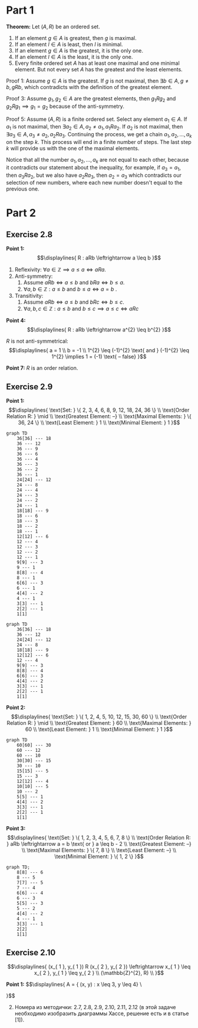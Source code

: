 # Part 1
**Theorem:** Let $(A, R$) be an ordered set. 
1. If an element $g \in A$ is greatest, then $g$ is maximal. 
2. If an element $l \in A$ is least, then $l$ is minimal. 
3. If an element $g \in A$ is the greatest, it is the only one.
4. If an element $l \in A$ is the least, it is the only one. 
5. Every finite ordered set $A$ has at least one maximal and one minimal element. But not every set $A$ has the greatest and the least elements. 

Proof 1: Assume $g \in A$ is the greatest. If $g$ is not maximal, then $\exists b \in A, g \neq b, gRb$, which contradicts with the definition of the greatest element. 

Proof 3: Assume $g_{ 1 }, g_{ 2 } \in A$ are the greatest elements, then $g_{ 1 } R g_{ 2 } \text{ and } g_{ 2 } R g_{ 1 } \implies g_{ 1 } = g_{ 2 }$ because of the anti-symmetry. 

Proof 5: Assume $(A, R)$ is a finite ordered set. Select any element $a_{ 1 } \in A$. If $a_{ 1 }$ is not maximal, then $\exists a_{ 2 } \in A, a_{ 2 } \neq a_{ 1 }, a_{ 1 } R a_{ 2 }$. If $a_{ 2 }$ is not maximal, then $\exists a_{ 3 } \in A, a_{ 3 } \neq a_{ 2 }, a_{ 2 } R a_{ 3 }$. Continuing the process, we get a chain $a_{ 1 }, a_{ 2 }, \dots, a_{ k }$ on the step $k$. This process will end in a finite number of steps. The last step $k$ will provide us with the one of the maximal elements.

Notice that all the number $a_{ 1 }, a_{ 2 }, \dots, a_{ k }$ are not equal to each other, because it contradicts our statement about the inequality, for example, if $a_{ 3 } = a_{ 1 }$, then $a_{ 3 } R a_{ 2 }$, but we also have $a_{ 2 } R a_{ 3 }$, then $a_{ 2 } = a_{ 3 }$ which contradicts our selection of new numbers, where each new number doesn't equal to the previous one.  

# Part 2
## Exercise 2.8
**Point 1:** 
$$\displaylines{
R : aRb \leftrightarrow  a \leq b
}$$
1. Reflexivity: $\forall a \in \mathbb{Z} \implies a \leq a \Leftrightarrow aRa$. 
2. Anti-symmetry: 
	1. Assume $aRb \Leftrightarrow a \leq b$ and $bRa \Leftrightarrow b \leq a$. 
	2. $\forall a, b \in \mathbb{Z} : a \leq b  \text{ and } b \leq a \Leftrightarrow a = b$ .
3. Transitivity: 
	1. Assume $aRb \Leftrightarrow a \leq b$ and $bRc \Leftrightarrow b \leq c$. 
	2. $\forall a, b, c \in \mathbb{Z} : a \leq b \text{ and } b \leq c \implies a \leq c \Leftrightarrow aRc$ 

**Point 4:** 
$$\displaylines{
R : aRb \leftrightarrow  a^{2} \leq b^{2} 
}$$

$R$ is not anti-symmetrical:  
$$\displaylines{
a = 1 \\ 
b = -1 \\ 
1^{2} \leq (-1)^{2} \text{ and } (-1)^{2} \leq 1^{2} \implies 1 = (-1) \text{ – false}
}$$

**Point 7:** $R$ is an order relation. 

## Exercise 2.9
**Point 1:**
$$\displaylines{
\text{Set: } \{ 2, 3, 4, 6, 8, 9, 12, 18, 24, 36 \} \\ 
\text{Order Relation R: } \mid \\ 
\text{Greatest Element: –} \\ 
\text{Maximal Elements: } \{ 36, 24 \} \\ 
\text{Least Element: } 1 \\ 
\text{Minimal Element: } 1
}$$
```mermaid
graph TD
	36[36] --- 18
	36 --- 12
	36 --- 9
	36 --- 6
	36 --- 4
	36 --- 3 
	36 --- 2
	36 --- 1
	24[24] --- 12
	24 --- 8
	24 --- 4
	24 --- 3
	24 --- 2
	24 --- 1
	18[18] --- 9
	18 --- 6
	18 --- 3 
	18 --- 2
	18 --- 1
	12[12] --- 6
	12 --- 4
	12 --- 3
	12 --- 2
	12 --- 1
	9[9] --- 3
	9 --- 1
	8[8] --- 4
	8 --- 1
	6[6] --- 3
	6 --- 1
	4[4] --- 2
	4 --- 1
	3[3] --- 1
	2[2] --- 1
	1[1]
```
```mermaid
graph TD 
	36[36] --- 18 
	36 --- 12
	24[24] --- 12 
	24 --- 8
	18[18] --- 9
	12[12] --- 6
	12 --- 4
	9[9] --- 3
	8[8] --- 4 
	6[6] --- 3
	4[4] --- 2
	3[3] --- 1
	2[2] --- 1
	1[1] 
```

**Point 2:**
$$\displaylines{ 
\text{Set: } \{ 1, 2, 4, 5, 10, 12, 15, 30, 60 \} \\ 
\text{Order Relation R: } \mid \\ 
\text{Greatest Element: } 60 \\ 
\text{Maximal Elements: } 60 \\ 
\text{Least Element: } 1 \\ 
\text{Minimal Element: } 1
}$$
```mermaid 
graph TD 
	60[60] --- 30
	60 --- 12
	60 --- 10
	30[30] --- 15
	30 --- 10
	15[15] --- 5
	15 --- 3
	12[12] --- 4
	10[10] --- 5
	10 --- 2
	5[5] --- 1
	4[4] --- 2
	3[3] --- 1
	2[2] --- 1
	1[1]
```

**Point 3:**
$$\displaylines{
\text{Set: } \{ 1, 2, 3, 4, 5, 6, 7, 8 \} \\ 
\text{Order Relation R: } aRb \leftrightarrow  a = b \text{ or } a \leq b - 2 \\ 
\text{Greatest Element: –} \\ 
\text{Maximal Elements: } \{ 7, 8 \} \\ 
\text{Least Element: –} \\ 
\text{Minimal Element: } \{ 1, 2 \}
}$$
```mermaid
graph TD;
    8[8] --- 6
    8 --- 5
    7[7] --- 5
    7 --- 4
    6[6] --- 4
    6 --- 3
    5[5] --- 3
    5 --- 2
    4[4] --- 2
    4 --- 1
    3[3] --- 1
    2[2]
    1[1]
```

## Exercise 2.10
$$\displaylines{
(x_{ 1 }, y_{ 1 }) R (x_{ 2 }, y_{ 2 }) \leftrightarrow  x_{ 1 } \leq x_{ 2 }, y_{ 1 } \leq y_{ 2 } \\ 
(\mathbb{Z}^{2}, R) \\
}$$

**Point 1:** 
$$\displaylines{
A = \{ (x, y) : x \leq 3, y \leq 4\} \\ 

}$$



2) Номера из методички: 2.7, 2.8, 2.9, 2.10, 2.11, 2.12 (в этой задаче необходимо изобразить диаграммы Хассе, решение есть и в статье [1]).